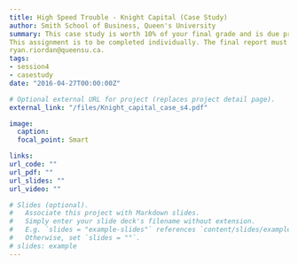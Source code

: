 ```yaml
---
title: High Speed Trouble - Knight Capital (Case Study)
author: Smith School of Business, Queen's University 
summary: This case study is worth 10% of your final grade and is due prior to the beginning of Session 6. Students are expected to deliver a written case study report.
This assignment is to be completed individually. The final report must be emailed to
ryan.riordan@queensu.ca.
tags:
- session4
- casestudy
date: "2016-04-27T00:00:00Z"

# Optional external URL for project (replaces project detail page).
external_link: "/files/Knight_capital_case_s4.pdf"

image:
  caption: 
  focal_point: Smart

links:
url_code: ""
url_pdf: ""
url_slides: ""
url_video: ""

# Slides (optional).
#   Associate this project with Markdown slides.
#   Simply enter your slide deck's filename without extension.
#   E.g. `slides = "example-slides"` references `content/slides/example-slides.md`.
#   Otherwise, set `slides = ""`.
# slides: example
---
```


